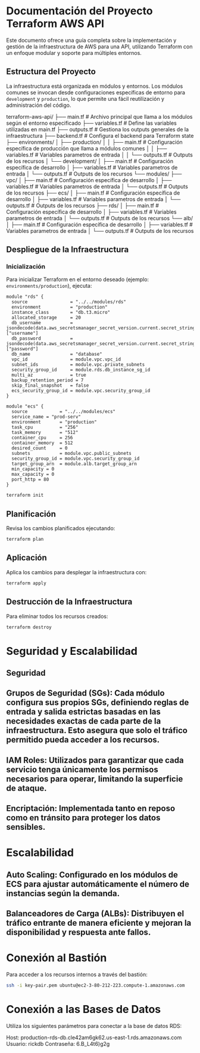 # Documentación del Proyecto Terraform AWS API

Este documento ofrece una guía completa sobre la implementación y gestión de la infraestructura de AWS para una API, utilizando Terraform con un enfoque modular y soporte para múltiples entornos.

## Estructura del Proyecto

La infraestructura está organizada en módulos y entornos. Los módulos comunes se invocan desde configuraciones específicas de entorno para `development` y `production`, lo que permite una fácil reutilización y administración del código.

terraform-aws-api/
├── main.tf # Archivo principal que llama a los módulos según el entorno especificado
├── variables.tf # Define las variables utilizadas en main.tf
├── outputs.tf # Gestiona los outputs generales de la infraestructura
├── backend.tf # Configura el backend para Terraform state
├── environments/
│ ├── production/
│ │ ├── main.tf # Configuración específica de producción que llama a módulos comunes
│ │ ├── variables.tf # Variables parametros de entrada
│ │ └── outputs.tf # Outputs de los recursos
│ └── development/
│ ├── main.tf # Configuración específica de desarrollo
│ ├── variables.tf # Variables parametros de entrada
│ └── outputs.tf # Outputs de los recursos
└── modules/
    ├── vpc/
    │ ├── main.tf # Configuración específica de desarrollo
    │ ├── variables.tf # Variables parametros de entrada
    │ └── outputs.tf # Outputs de los recursos
    ├── ecs/
    │ ├── main.tf # Configuración específica de desarrollo
    │ ├── variables.tf # Variables parametros de entrada
    │ └── outputs.tf # Outputs de los recursos
    ├── rds/
    │ ├── main.tf # Configuración específica de desarrollo
    │ ├── variables.tf # Variables parametros de entrada
    │ └── outputs.tf # Outputs de los recursos
    └── alb/
    │ ├── main.tf # Configuración específica de desarrollo
    │ ├── variables.tf # Variables parametros de entrada
    │ └── outputs.tf # Outputs de los recursos


## Despliegue de la Infraestructura

### Inicialización

Para inicializar Terraform en el entorno deseado (ejemplo: `environments/production`), ejecuta:

```
module "rds" {
  source                = "../../modules/rds"
  environment           = "production"
  instance_class        = "db.t3.micro"
  allocated_storage     = 20
  db_username           = jsondecode(data.aws_secretsmanager_secret_version.current.secret_string)["username"]
  db_password           = jsondecode(data.aws_secretsmanager_secret_version.current.secret_string)["password"]
  db_name               = "database"
  vpc_id                = module.vpc.vpc_id
  subnet_ids            = module.vpc.private_subnets
  security_group_id     = module.rds.db_instance_sg_id
  multi_az              = true
  backup_retention_period = 7
  skip_final_snapshot   = false
  ecs_security_group_id = module.vpc.security_group_id
}

module "ecs" {
  source            = "../../modules/ecs"
  service_name = "prod-serv"
  environment       = "production"
  task_cpu          = "256"
  task_memory       = "512"
  container_cpu     = 256
  container_memory  = 512
  desired_count     = 0
  subnets           = module.vpc.public_subnets
  security_group_id = module.vpc.security_group_id
  target_group_arn  = module.alb.target_group_arn
  min_capacity = 0
  max_capacity = 0
  port_http = 80
}
```

``` bash
terraform init
```
## Planificación
Revisa los cambios planificados ejecutando:

```bash
terraform plan
```
## Aplicación
Aplica los cambios para desplegar la infraestructura con:

``` bash
terraform apply
```

## Destrucción de la Infraestructura
Para eliminar todos los recursos creados:
``` bash
terraform destroy
```

# Seguridad y Escalabilidad
## Seguridad
## Grupos de Seguridad (SGs): Cada módulo configura sus propios SGs, definiendo reglas de entrada y salida estrictas basadas en las necesidades exactas de cada parte de la infraestructura. Esto asegura que solo el tráfico permitido pueda acceder a los recursos.
## IAM Roles: Utilizados para garantizar que cada servicio tenga únicamente los permisos necesarios para operar, limitando la superficie de ataque.
## Encriptación: Implementada tanto en reposo como en tránsito para proteger los datos sensibles.

# Escalabilidad
## Auto Scaling: Configurado en los módulos de ECS para ajustar automáticamente el número de instancias según la demanda.
## Balanceadores de Carga (ALBs): Distribuyen el tráfico entrante de manera eficiente y mejoran la disponibilidad y respuesta ante fallos.


# Conexión al Bastión
Para acceder a los recursos internos a través del bastión:

``` bash
ssh -i key-pair.pem ubuntu@ec2-3-80-212-223.compute-1.amazonaws.com
```

# Conexión a las Bases de Datos
Utiliza los siguientes parámetros para conectar a la base de datos RDS:

Host: production-rds-db.cle42am6gk62.us-east-1.rds.amazonaws.com
Usuario: rickdb
Contraseña: 6.B_L4t6)g2g
